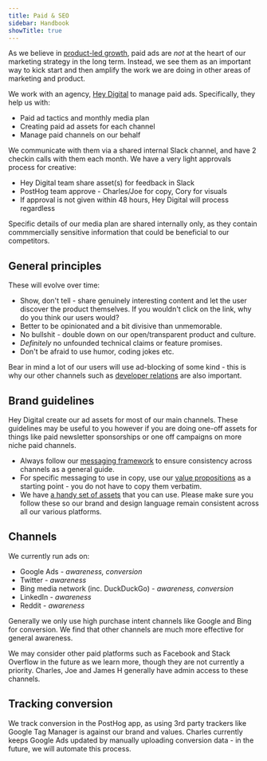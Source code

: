 ```yaml
---
title: Paid & SEO
sidebar: Handbook
showTitle: true
---
```


As we believe in [product-led growth](https://posthog.com/blog/product-led-growth), paid ads are _not_ at the heart of our marketing strategy in the long term. Instead, we see them as an important way to kick start and then amplify the work we are doing in other areas of marketing and product. 

We work with an agency, [Hey Digital](https://www.heydigital.co/) to manage paid ads. Specifically, they help us with:
- Paid ad tactics and monthly media plan
- Creating paid ad assets for each channel
- Manage paid channels on our behalf 

We communicate with them via a shared internal Slack channel, and have 2 checkin calls with them each month. We have a very light approvals process for creative:

- Hey Digital team share asset(s) for feedback in Slack
- PostHog team approve - Charles/Joe for copy, Cory for visuals
- If approval is not given within 48 hours, Hey Digital will process regardless

Specific details of our media plan are shared internally only, as they contain commmercially sensitive information that could be beneficial to our competitors. 

## General principles

These will evolve over time:
- Show, don't tell - share genuinely interesting content and let the user discover the product themselves. If you wouldn't click on the link, why do you think our users would?
- Better to be opinionated and a bit divisive than unmemorable.
- No bullshit - double down on our open/transparent product and culture.
- _Definitely_ no unfounded technical claims or feature promises.
- Don't be afraid to use humor, coding jokes etc. 

Bear in mind a lot of our users will use ad-blocking of some kind - this is why our other channels such as [developer relations](/handbook/growth/developer-relations) are also important. 

## Brand guidelines

Hey Digital create our ad assets for most of our main channels. These guidelines may be useful to you however if you are doing one-off assets for things like paid newsletter sponsorships or one off campaigns on more niche paid channels. 

- Always follow our [messaging framework](/handbook/growth/marketing/messaging_framework) to ensure consistency across channels as a general guide. 
- For specific messaging to use in copy, use our [value propositions](/handbook/growth/marketing/value-propositions) as a starting point - you do not have to copy them verbatim.  
- We have [a handy set of assets](https://www.figma.com/file/MRmFaOSXV1zYTGnOODGyCc/Social-Media?node-id=1307%3A13884) that you can use. Please make sure you follow these so our brand and design language remain consistent across all our various platforms. 

## Channels

We currently run ads on:
- Google Ads - _awareness, conversion_
- Twitter - _awareness_
- Bing media network (inc. DuckDuckGo) - _awareness, conversion_
- LinkedIn - _awareness_
- Reddit - _awareness_

Generally we only use high purchase intent channels like Google and Bing for conversion. We find that other channels are much more effective for general awareness. 

We may consider other paid platforms such as Facebook and Stack Overflow in the future as we learn more, though they are not currently a priority. Charles, Joe and James H generally have admin access to these channels.

## Tracking conversion

We track conversion in the PostHog app, as using 3rd party trackers like Google Tag Manager is against our brand and values. Charles currently keeps Google Ads updated by manually uploading conversion data - in the future, we will automate this process. 
